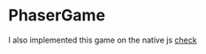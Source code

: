 # PhaserGame

I also implemented this game on the native js [check](https://github.com/VovaParamonov/CanvasGame "CanvasGame")
